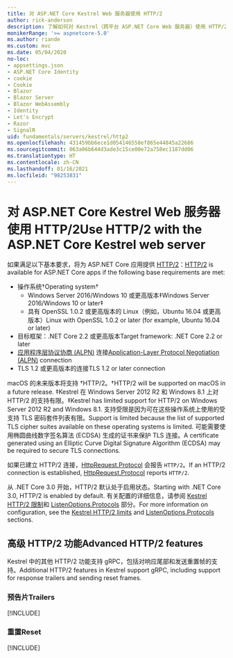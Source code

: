```yaml
---
title: 对 ASP.NET Core Kestrel Web 服务器使用 HTTP/2
author: rick-anderson
description: 了解如何对 Kestrel（跨平台 ASP.NET Core Web 服务器）使用 HTTP/2。
monikerRange: '>= aspnetcore-5.0'
ms.author: riande
ms.custom: mvc
ms.date: 05/04/2020
no-loc:
- appsettings.json
- ASP.NET Core Identity
- cookie
- Cookie
- Blazor
- Blazor Server
- Blazor WebAssembly
- Identity
- Let's Encrypt
- Razor
- SignalR
uid: fundamentals/servers/kestrel/http2
ms.openlocfilehash: 431459bb6ece1d054146558ef865e44845a22686
ms.sourcegitcommit: 063a06b644d3ade3c15ce00e72a758ec1187dd06
ms.translationtype: HT
ms.contentlocale: zh-CN
ms.lasthandoff: 01/16/2021
ms.locfileid: "98253831"
---
```

# <a name="use-http2-with-the-aspnet-core-kestrel-web-server"></a><span data-ttu-id="2cf8f-103">对 ASP.NET Core Kestrel Web 服务器使用 HTTP/2</span><span class="sxs-lookup"><span data-stu-id="2cf8f-103">Use HTTP/2 with the ASP.NET Core Kestrel web server</span></span>

<span data-ttu-id="2cf8f-104">如果满足以下基本要求，将为 ASP.NET Core 应用提供 [HTTP/2](https://httpwg.org/specs/rfc7540.html)：</span><span class="sxs-lookup"><span data-stu-id="2cf8f-104">[HTTP/2](https://httpwg.org/specs/rfc7540.html) is available for ASP.NET Core apps if the following base requirements are met:</span></span>

* <span data-ttu-id="2cf8f-105">操作系统&dagger;</span><span class="sxs-lookup"><span data-stu-id="2cf8f-105">Operating system&dagger;</span></span>
  * <span data-ttu-id="2cf8f-106">Windows Server 2016/Windows 10 或更高版本&Dagger;</span><span class="sxs-lookup"><span data-stu-id="2cf8f-106">Windows Server 2016/Windows 10 or later&Dagger;</span></span>
  * <span data-ttu-id="2cf8f-107">具有 OpenSSL 1.0.2 或更高版本的 Linux（例如，Ubuntu 16.04 或更高版本）</span><span class="sxs-lookup"><span data-stu-id="2cf8f-107">Linux with OpenSSL 1.0.2 or later (for example, Ubuntu 16.04 or later)</span></span>
* <span data-ttu-id="2cf8f-108">目标框架：.NET Core 2.2 或更高版本</span><span class="sxs-lookup"><span data-stu-id="2cf8f-108">Target framework: .NET Core 2.2 or later</span></span>
* <span data-ttu-id="2cf8f-109">[应用程序层协议协商 (ALPN)](https://tools.ietf.org/html/rfc7301#section-3) 连接</span><span class="sxs-lookup"><span data-stu-id="2cf8f-109">[Application-Layer Protocol Negotiation (ALPN)](https://tools.ietf.org/html/rfc7301#section-3) connection</span></span>
* <span data-ttu-id="2cf8f-110">TLS 1.2 或更高版本的连接</span><span class="sxs-lookup"><span data-stu-id="2cf8f-110">TLS 1.2 or later connection</span></span>

<span data-ttu-id="2cf8f-111">macOS 的未来版本将支持 &dagger;HTTP/2。</span><span class="sxs-lookup"><span data-stu-id="2cf8f-111">&dagger;HTTP/2 will be supported on macOS in a future release.</span></span>
<span data-ttu-id="2cf8f-112">&Dagger;Kestrel 在 Windows Server 2012 R2 和 Windows 8.1 上对 HTTP/2 的支持有限。</span><span class="sxs-lookup"><span data-stu-id="2cf8f-112">&Dagger;Kestrel has limited support for HTTP/2 on Windows Server 2012 R2 and Windows 8.1.</span></span> <span data-ttu-id="2cf8f-113">支持受限是因为可在这些操作系统上使用的受支持 TLS 密码套件列表有限。</span><span class="sxs-lookup"><span data-stu-id="2cf8f-113">Support is limited because the list of supported TLS cipher suites available on these operating systems is limited.</span></span> <span data-ttu-id="2cf8f-114">可能需要使用椭圆曲线数字签名算法 (ECDSA) 生成的证书来保护 TLS 连接。</span><span class="sxs-lookup"><span data-stu-id="2cf8f-114">A certificate generated using an Elliptic Curve Digital Signature Algorithm (ECDSA) may be required to secure TLS connections.</span></span>

<span data-ttu-id="2cf8f-115">如果已建立 HTTP/2 连接，[HttpRequest.Protocol](xref:Microsoft.AspNetCore.Http.HttpRequest.Protocol%2A) 会报告 `HTTP/2`。</span><span class="sxs-lookup"><span data-stu-id="2cf8f-115">If an HTTP/2 connection is established, [HttpRequest.Protocol](xref:Microsoft.AspNetCore.Http.HttpRequest.Protocol%2A) reports `HTTP/2`.</span></span>

<span data-ttu-id="2cf8f-116">从 .NET Core 3.0 开始，HTTP/2 默认处于启用状态。</span><span class="sxs-lookup"><span data-stu-id="2cf8f-116">Starting with .NET Core 3.0, HTTP/2 is enabled by default.</span></span> <span data-ttu-id="2cf8f-117">有关配置的详细信息，请参阅 [Kestrel HTTP/2 限制](xref:fundamentals/servers/kestrel/options#http2-limits)和 [ListenOptions.Protocols](xref:fundamentals/servers/kestrel/endpoints#listenoptionsprotocols) 部分。</span><span class="sxs-lookup"><span data-stu-id="2cf8f-117">For more information on configuration, see the [Kestrel HTTP/2 limits](xref:fundamentals/servers/kestrel/options#http2-limits) and [ListenOptions.Protocols](xref:fundamentals/servers/kestrel/endpoints#listenoptionsprotocols) sections.</span></span>

## <a name="advanced-http2-features"></a><span data-ttu-id="2cf8f-118">高级 HTTP/2 功能</span><span class="sxs-lookup"><span data-stu-id="2cf8f-118">Advanced HTTP/2 features</span></span>

<span data-ttu-id="2cf8f-119">Kestrel 中的其他 HTTP/2 功能支持 gRPC，包括对响应尾部和发送重置帧的支持。</span><span class="sxs-lookup"><span data-stu-id="2cf8f-119">Additional HTTP/2 features in Kestrel support gRPC, including support for response trailers and sending reset frames.</span></span>

### <a name="trailers"></a><span data-ttu-id="2cf8f-120">预告片</span><span class="sxs-lookup"><span data-stu-id="2cf8f-120">Trailers</span></span>

[!INCLUDE[](~/includes/trailers.md)]

### <a name="reset"></a><span data-ttu-id="2cf8f-121">重置</span><span class="sxs-lookup"><span data-stu-id="2cf8f-121">Reset</span></span>

[!INCLUDE[](~/includes/reset.md)]
